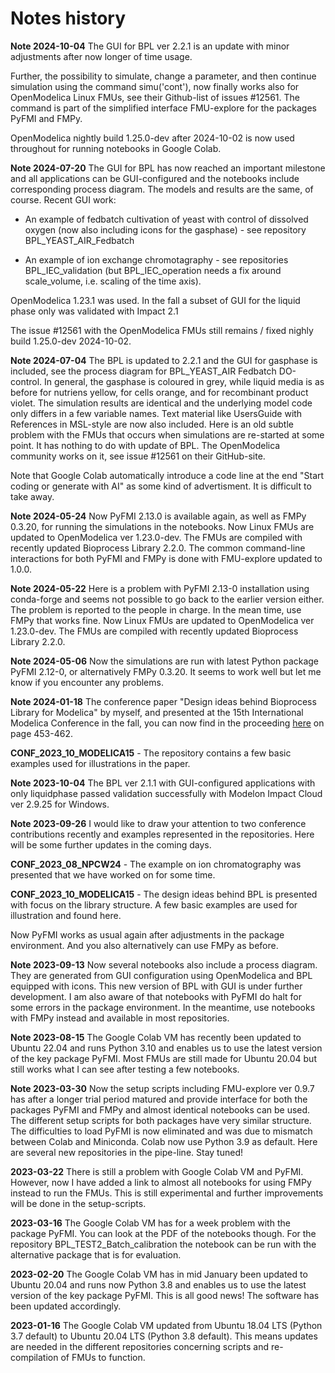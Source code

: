 # Notes history

**Note 2024-10-04**
The GUI for BPL ver 2.2.1 is an update with minor adjustments after now longer of time usage.

Further, the possibility to simulate, change a parameter, and then continue simulation using the command simu('cont'), now finally works also for OpenModelica Linux FMUs, see their Github-list of issues #12561.  The command is part of the simplified interface FMU-explore for the packages PyFMI and FMPy. 

OpenModelica nightly build 1.25.0-dev after 2024-10-02 is now used throughout for running notebooks in Google Colab.

**Note 2024-07-20**
The GUI for BPL has now reached an important milestone and all applications can be GUI-configured and the notebooks include corresponding process diagram. The models and results are the same, of course. Recent GUI work:

* An example of fedbatch cultivation of yeast with control of dissolved oxygen (now also including icons for the gasphase) - see repository BPL\_YEAST\_AIR\_Fedbatch

* An example of ion exchange chromotagraphy - see repositories BPL\_IEC\_validation (but BPL\_IEC\_operation needs a fix around scale_volume, i.e. scaling of the time axis).

OpenModelica 1.23.1 was used. In the fall a subset of GUI for the liquid phase only was validated with Impact 2.1 

The issue #12561 with the OpenModelica FMUs still remains / fixed nighly build 1.25.0-dev 2024-10-02.

**Note 2024-07-04**
The BPL is updated to 2.2.1 and the GUI for gasphase is included, see the process diagram for BPL\_YEAST\_AIR Fedbatch DO-control. In general, the gasphase is coloured in grey, while liquid media is as before for nutriens yellow, for cells orange, and for recombinant product violet. The simulation results are identical and the underlying model code only differs in a few variable names. Text material like UsersGuide with References in MSL-style are now also included. Here is an old subtle problem with the FMUs that occurs when simulations are re-started at some point. It has nothing to do with update of BPL. The OpenModelica community works on it, see issue #12561 on their GitHub-site. 

Note that Google Colab automatically introduce a code line at the end "Start coding or generate with AI" as some kind of advertisment. It is difficult to take away.

**Note 2024-05-24**
Now PyFMI 2.13.0 is available again, as well as FMPy 0.3.20, for running the simulations in the notebooks.
Now Linux FMUs are updated to OpenModelica ver 1.23.0-dev. The FMUs are compiled with recently updated Bioprocess Library 2.2.0. The common command-line interactions for both PyFMI and FMPy is done with FMU-explore updated to 1.0.0. 

**Note 2024-05-22**
Here is a problem with PyFMI 2.13-0 installation using conda-forge and seems not possible to go back to the earlier version either. The problem is reported to the people in charge. In the mean time, use FMPy that works fine. Now Linux FMUs are updated to OpenModelica ver 1.23.0-dev. The FMUs are compiled with recently updated Bioprocess Library 2.2.0.

**Note 2024-05-06**
Now the simulations are run with latest Python package PyFMI 2.12-0, or alternatively FMPy 0.3.20.
It seems to work well but let me know if you encounter any problems.

**Note 2024-01-18**
The conference paper "Design ideas behind Bioprocess Library for Modelica" by myself, and presented at the 15th International Modelica Conference in the fall, you can now find in the proceeding [here](https://ecp.ep.liu.se/index.php/modelica/issue/view/83) on page 453-462.

  **CONF\_2023\_10\_MODELICA15**  - The repository contains  a few basic examples used for illustrations in the paper.
  
**Note 2023-10-04**
The BPL ver 2.1.1 with GUI-configured applications with only liquidphase passed validation successfully with Modelon Impact Cloud ver 2.9.25 for Windows. 

**Note 2023-09-26**
I would like to draw your attention to two conference contributions recently and examples represented in the repositories. Here will be some further updates in the coming days.

  **CONF\_2023\_08\_NPCW24** - The example on ion chromatography was presented that we have worked on for some time.

  **CONF\_2023\_10\_MODELICA15**  - The design ideas behind BPL is presented with focus on the library structure. A few basic examples are used for illustration and found here.

  Now PyFMI works as usual again after adjustments in the package environment. And you also alternatively can use FMPy as before.

**Note 2023-09-13**
Now several notebooks also include a process diagram. They are generated from GUI configuration using OpenModelica and BPL equipped with icons. This new version of BPL with GUI is under further development. I am also aware of that notebooks with PyFMI do halt for some errors in the package environment. In the meantime, use notebooks with FMPy instead and available in most repositories. 

**Note 2023-08-15** The Google Colab VM has recently been updated to Ubuntu 22.04 and runs Python 3.10 and enables us to use the latest version of the key package PyFMI. Most FMUs are still made for Ubuntu 20.04 but still works what I can see after testing a few notebooks.

**Note 2023-03-30** Now the setup scripts including FMU-explore ver 0.9.7 has after a longer trial period matured and provide interface for both the packages PyFMI and FMPy and almost identical notebooks can be used. The  different setup scripts for both packages  have very similar structure.  The difficulties to load PyFMI is now eliminated and was due to mismatch between Colab and Miniconda.   Colab now use Python 3.9 as default. Here are several new repositories in the pipe-line. Stay tuned!

**2023-03-22** There is still a problem with Google Colab VM and PyFMI.  However,  now I have added a link to almost all notebooks for using FMPy instead to run the FMUs. This is still experimental and further improvements will be done in the setup-scripts. 

**2023-03-16** The Google Colab VM has for a week problem with the package PyFMI. You can look at the PDF of the notebooks though. For the repository BPL_TEST2_Batch_calibration the notebook can be run with the alternative package that is for evaluation.

**2023-02-20** 
The Google Colab VM has in mid January been updated to Ubuntu 20.04 and runs now Python 3.8 and enables us to use the latest version of the key package PyFMI.  This is all good news! The software has been updated accordingly.

**2023-01-16**
The Google Colab VM updated from Ubuntu 18.04 LTS (Python 3.7 default) to Ubuntu 20.04 LTS (Python 3.8 default). 
This means updates are needed in the different repositories concerning scripts and re-compilation of FMUs to function.
